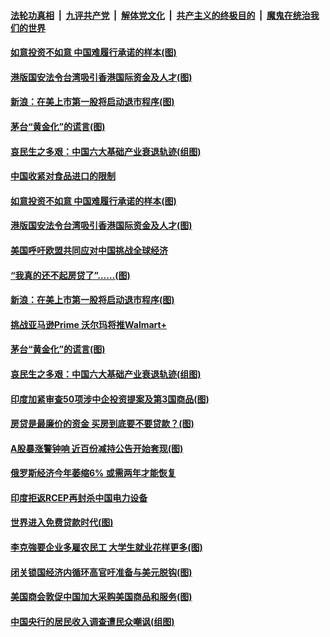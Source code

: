 ####  [法轮功真相](../../../../basic/blob/master/README.md?t=07082331) &nbsp;|&nbsp; [九评共产党](../../../../9ping.md/blob/master/README.md?t=07082331) &nbsp;|&nbsp; [解体党文化](../../../../jtdwh.md/blob/master/README.md?t=07082331)  &nbsp;|&nbsp; [共产主义的终极目的](../../../../gczydzjmd.md/blob/master/README.md?t=07082331) &nbsp;|&nbsp; [魔鬼在统治我们的世界](../../../../mgztzwmdsj.md/blob/master/README.md?t=07082331) 

#### [如意投资不如意 中国难履行承诺的样本(图)](../pages/p5/939080.md?t=07082331) 

#### [港版国安法令台湾吸引香港国际资金及人才(图)](../pages/p5/939076.md?t=07082331) 

#### [新浪：在美上市第一股将启动退市程序(图)](../pages/p5/939023.md?t=07082331) 

#### [茅台“黄金化”的谎言(图)](../pages/p5/939017.md?t=07082331) 

#### [哀民生之多艰：中国六大基础产业衰退轨迹(组图)](../pages/p5/939007.md?t=07082331) 


#### [中国收紧对食品进口的限制](../pages/p5/939082.md?t=07082331) 

#### [如意投资不如意 中国难履行承诺的样本(图)](../pages/p5/939080.md?t=07082331) 

#### [港版国安法令台湾吸引香港国际资金及人才(图)](../pages/p5/939076.md?t=07082331) 

#### [美国呼吁欧盟共同应对中国挑战全球经济](../pages/p5/939074.md?t=07082331) 

#### [“我真的还不起房贷了”……(图)](../pages/p5/939012.md?t=07082331) 

#### [新浪：在美上市第一股将启动退市程序(图)](../pages/p5/939023.md?t=07082331) 

#### [挑战亚马逊Prime 沃尔玛将推Walmart+](../pages/p5/939020.md?t=07082331) 

#### [茅台“黄金化”的谎言(图)](../pages/p5/939017.md?t=07082331) 

#### [哀民生之多艰：中国六大基础产业衰退轨迹(组图)](../pages/p5/939007.md?t=07082331) 


#### [印度加紧审查50项涉中企投资提案及第3国商品(图)](../pages/p5/938987.md?t=07082331) 

#### [房贷是最廉价的资金 买房到底要不要贷款？(图)](../pages/p5/938982.md?t=07082331) 

#### [A股暴涨警钟响 近百份减持公告开始套现(图)](../pages/p5/938981.md?t=07082331) 

#### [俄罗斯经济今年萎缩6% 或需两年才能恢复](../pages/p5/938968.md?t=07082331) 

#### [印度拒返RCEP再封杀中国电力设备](../pages/p5/938910.md?t=07082331) 

#### [世界进入免费贷款时代(图)](../pages/p5/938900.md?t=07082331) 

#### [李克強要企业多雇农民工 大学生就业花样更多(图)](../pages/p5/938870.md?t=07082331) 

#### [闭关锁国经济内循环高官吁准备与美元脱钩(图)](../pages/p5/938898.md?t=07082331) 

#### [美国商会敦促中国加大采购美国商品和服务(图)](../pages/p5/938895.md?t=07082331) 

#### [中国央行的居民收入调查遭民众嘲讽(组图)](../pages/p5/938858.md?t=07082331) 


